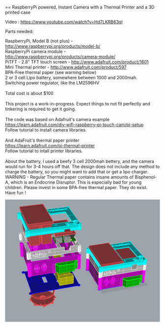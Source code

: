 
== RaspberryPi powered, Instant Camera with a Thermal Printer and a 3D printed case 


Video :
https://www.youtube.com/watch?v=Hd7LKRB63qI


Parts needed:

RaspberryPi, Model B (not plus) - http://www.raspberrypi.org/products/model-b/ <br>
RaspberryPi camera module - http://www.raspberrypi.org/products/camera-module/ <br>
PiTFT - 2.8" TFT touch screen  - http://www.adafruit.com/product/1601 <br>
Mini Thermal printer - http://www.adafruit.com/product/597 <br>
BPA-Free thermal paper (see warning below) <br>
2 or 3 cell Lipo battery, somewhere between 1000 and 2000mah. <br>
Switching power regulator, like the LM2596HV<br>
<br>
Total cost is about $100<br>
<br>
This project is a work-in-progress. Expect things to not fit perfectly and tinkering is required to get it going.<br>
<br>
The code was based on Adafruit's camera example<br>
https://learn.adafruit.com/diy-wifi-raspberry-pi-touch-cam/pi-setup<br>
Follow tutorial to install camera libraries.<br>
<br>
And AdaFruit's thermal paper printer<br>
https://learn.adafruit.com/pi-thermal-printer<br>
Follow tutorial to intall printer libraries.<br>
<br>
About the battery, I used a beefy 3 cell 2000mah bettery, and the camera would run for 3-4 hours off that. The design does not include any method to charge the battery, so you might want to add that or get a lipo charger.
<br>
WARNING - Regular Thermal paper contains insane amounts of Bisphenol-A, which is an Endocrine Disruptor. This is especially bad for young children. Please invest in some BPA-free thermal paper. They do exist.
<br>
Have fun !


![alt tag](https://raw.githubusercontent.com/ShacharWeis/Pi-Thermal-Printer-Camera/master/Exploded%20View.PNG)



